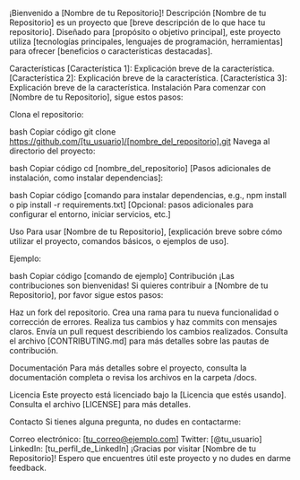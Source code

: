 ¡Bienvenido a [Nombre de tu Repositorio]!
Descripción
[Nombre de tu Repositorio] es un proyecto que [breve descripción de lo que hace tu repositorio]. Diseñado para [propósito o objetivo principal], este proyecto utiliza [tecnologías principales, lenguajes de programación, herramientas] para ofrecer [beneficios o características destacadas].

Características
[Característica 1]: Explicación breve de la característica.
[Característica 2]: Explicación breve de la característica.
[Característica 3]: Explicación breve de la característica.
Instalación
Para comenzar con [Nombre de tu Repositorio], sigue estos pasos:

Clona el repositorio:

bash
Copiar código
git clone https://github.com/[tu_usuario]/[nombre_del_repositorio].git
Navega al directorio del proyecto:

bash
Copiar código
cd [nombre_del_repositorio]
[Pasos adicionales de instalación, como instalar dependencias]:

bash
Copiar código
[comando para instalar dependencias, e.g., npm install o pip install -r requirements.txt]
[Opcional: pasos adicionales para configurar el entorno, iniciar servicios, etc.]

Uso
Para usar [Nombre de tu Repositorio], [explicación breve sobre cómo utilizar el proyecto, comandos básicos, o ejemplos de uso].

Ejemplo:

bash
Copiar código
[comando de ejemplo]
Contribución
¡Las contribuciones son bienvenidas! Si quieres contribuir a [Nombre de tu Repositorio], por favor sigue estos pasos:

Haz un fork del repositorio.
Crea una rama para tu nueva funcionalidad o corrección de errores.
Realiza tus cambios y haz commits con mensajes claros.
Envía un pull request describiendo los cambios realizados.
Consulta el archivo [CONTRIBUTING.md] para más detalles sobre las pautas de contribución.

Documentación
Para más detalles sobre el proyecto, consulta la documentación completa o revisa los archivos en la carpeta /docs.

Licencia
Este proyecto está licenciado bajo la [Licencia que estés usando]. Consulta el archivo [LICENSE] para más detalles.

Contacto
Si tienes alguna pregunta, no dudes en contactarme:

Correo electrónico: [tu_correo@ejemplo.com]
Twitter: [@tu_usuario]
LinkedIn: [tu_perfil_de_LinkedIn]
¡Gracias por visitar [Nombre de tu Repositorio]! Espero que encuentres útil este proyecto y no dudes en darme feedback.

